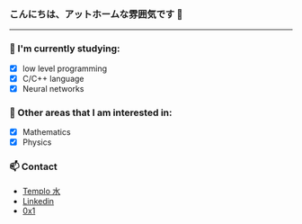 
### こんにちは、アットホームな雰囲気です 👋

-----------------

### 🔭 I'm currently studying:
- [x] low level programming
- [x] C/C++ language
- [x] Neural networks

### 🧠 Other areas that I am interested in:

- [x] Mathematics
- [x] Physics

### 📫 Contact 
- [Templo 水](https://templo7k.ninja)
- [Linkedin](https://www.linkedin.com/in/gustavo-sae-8573ba277/)
- [0x1](https://twitter.com/izanagieyess)
